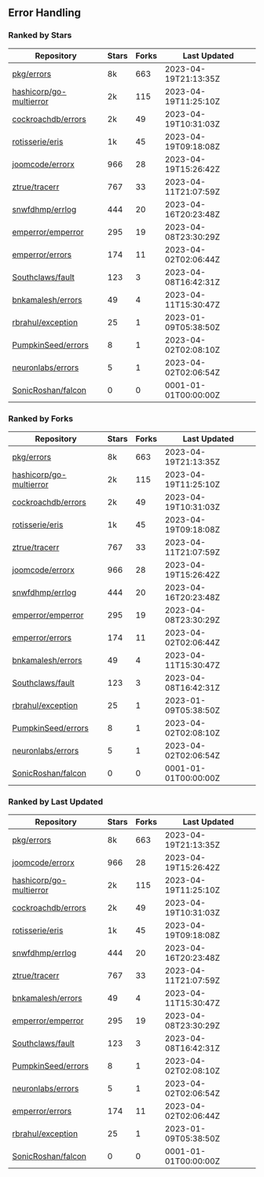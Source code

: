 ## Error Handling

### Ranked by Stars

| Repository | Stars | Forks | Last Updated |
|------------|-------|-------|--------------|
| [pkg/errors](https://github.com/pkg/errors) | 8k | 663 | 2023-04-19T21:13:35Z |
| [hashicorp/go-multierror](https://github.com/hashicorp/go-multierror) | 2k | 115 | 2023-04-19T11:25:10Z |
| [cockroachdb/errors](https://github.com/cockroachdb/errors) | 2k | 49 | 2023-04-19T10:31:03Z |
| [rotisserie/eris](https://github.com/rotisserie/eris) | 1k | 45 | 2023-04-19T09:18:08Z |
| [joomcode/errorx](https://github.com/joomcode/errorx) | 966 | 28 | 2023-04-19T15:26:42Z |
| [ztrue/tracerr](https://github.com/ztrue/tracerr) | 767 | 33 | 2023-04-11T21:07:59Z |
| [snwfdhmp/errlog](https://github.com/snwfdhmp/errlog) | 444 | 20 | 2023-04-16T20:23:48Z |
| [emperror/emperror](https://github.com/emperror/emperror) | 295 | 19 | 2023-04-08T23:30:29Z |
| [emperror/errors](https://github.com/emperror/errors) | 174 | 11 | 2023-04-02T02:06:44Z |
| [Southclaws/fault](https://github.com/Southclaws/fault) | 123 | 3 | 2023-04-08T16:42:31Z |
| [bnkamalesh/errors](https://github.com/bnkamalesh/errors) | 49 | 4 | 2023-04-11T15:30:47Z |
| [rbrahul/exception](https://github.com/rbrahul/exception) | 25 | 1 | 2023-01-09T05:38:50Z |
| [PumpkinSeed/errors](https://github.com/PumpkinSeed/errors) | 8 | 1 | 2023-04-02T02:08:10Z |
| [neuronlabs/errors](https://github.com/neuronlabs/errors) | 5 | 1 | 2023-04-02T02:06:54Z |
| [SonicRoshan/falcon](https://github.com/SonicRoshan/falcon) | 0 | 0 | 0001-01-01T00:00:00Z |

### Ranked by Forks

| Repository | Stars | Forks | Last Updated |
|------------|-------|-------|--------------|
| [pkg/errors](https://github.com/pkg/errors) | 8k | 663 | 2023-04-19T21:13:35Z |
| [hashicorp/go-multierror](https://github.com/hashicorp/go-multierror) | 2k | 115 | 2023-04-19T11:25:10Z |
| [cockroachdb/errors](https://github.com/cockroachdb/errors) | 2k | 49 | 2023-04-19T10:31:03Z |
| [rotisserie/eris](https://github.com/rotisserie/eris) | 1k | 45 | 2023-04-19T09:18:08Z |
| [ztrue/tracerr](https://github.com/ztrue/tracerr) | 767 | 33 | 2023-04-11T21:07:59Z |
| [joomcode/errorx](https://github.com/joomcode/errorx) | 966 | 28 | 2023-04-19T15:26:42Z |
| [snwfdhmp/errlog](https://github.com/snwfdhmp/errlog) | 444 | 20 | 2023-04-16T20:23:48Z |
| [emperror/emperror](https://github.com/emperror/emperror) | 295 | 19 | 2023-04-08T23:30:29Z |
| [emperror/errors](https://github.com/emperror/errors) | 174 | 11 | 2023-04-02T02:06:44Z |
| [bnkamalesh/errors](https://github.com/bnkamalesh/errors) | 49 | 4 | 2023-04-11T15:30:47Z |
| [Southclaws/fault](https://github.com/Southclaws/fault) | 123 | 3 | 2023-04-08T16:42:31Z |
| [rbrahul/exception](https://github.com/rbrahul/exception) | 25 | 1 | 2023-01-09T05:38:50Z |
| [PumpkinSeed/errors](https://github.com/PumpkinSeed/errors) | 8 | 1 | 2023-04-02T02:08:10Z |
| [neuronlabs/errors](https://github.com/neuronlabs/errors) | 5 | 1 | 2023-04-02T02:06:54Z |
| [SonicRoshan/falcon](https://github.com/SonicRoshan/falcon) | 0 | 0 | 0001-01-01T00:00:00Z |

### Ranked by Last Updated

| Repository | Stars | Forks | Last Updated |
|------------|-------|-------|--------------|
| [pkg/errors](https://github.com/pkg/errors) | 8k | 663 | 2023-04-19T21:13:35Z |
| [joomcode/errorx](https://github.com/joomcode/errorx) | 966 | 28 | 2023-04-19T15:26:42Z |
| [hashicorp/go-multierror](https://github.com/hashicorp/go-multierror) | 2k | 115 | 2023-04-19T11:25:10Z |
| [cockroachdb/errors](https://github.com/cockroachdb/errors) | 2k | 49 | 2023-04-19T10:31:03Z |
| [rotisserie/eris](https://github.com/rotisserie/eris) | 1k | 45 | 2023-04-19T09:18:08Z |
| [snwfdhmp/errlog](https://github.com/snwfdhmp/errlog) | 444 | 20 | 2023-04-16T20:23:48Z |
| [ztrue/tracerr](https://github.com/ztrue/tracerr) | 767 | 33 | 2023-04-11T21:07:59Z |
| [bnkamalesh/errors](https://github.com/bnkamalesh/errors) | 49 | 4 | 2023-04-11T15:30:47Z |
| [emperror/emperror](https://github.com/emperror/emperror) | 295 | 19 | 2023-04-08T23:30:29Z |
| [Southclaws/fault](https://github.com/Southclaws/fault) | 123 | 3 | 2023-04-08T16:42:31Z |
| [PumpkinSeed/errors](https://github.com/PumpkinSeed/errors) | 8 | 1 | 2023-04-02T02:08:10Z |
| [neuronlabs/errors](https://github.com/neuronlabs/errors) | 5 | 1 | 2023-04-02T02:06:54Z |
| [emperror/errors](https://github.com/emperror/errors) | 174 | 11 | 2023-04-02T02:06:44Z |
| [rbrahul/exception](https://github.com/rbrahul/exception) | 25 | 1 | 2023-01-09T05:38:50Z |
| [SonicRoshan/falcon](https://github.com/SonicRoshan/falcon) | 0 | 0 | 0001-01-01T00:00:00Z |

